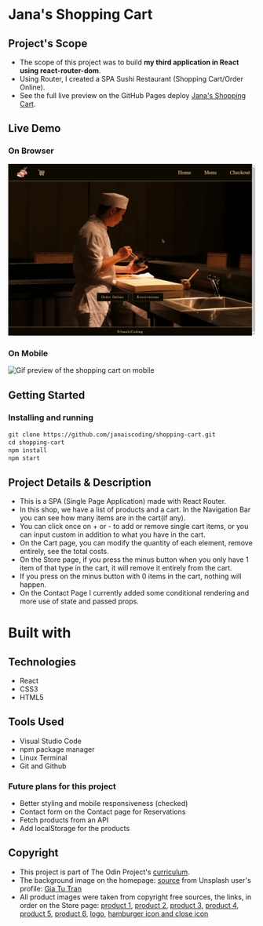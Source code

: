 # Jana's Shopping Cart

## Project's Scope

- The scope of this project was to build **my third application in React using react-router-dom**.
- Using Router, I created a SPA Sushi Restaurant (Shopping Cart/Order Online).
- See the full live preview on the GitHub Pages deploy [Jana's Shopping Cart](https://janaiscoding.github.io/shopping-cart/).

## Live Demo

### On Browser
![Gif preview of the shopping cart](src/assets/shopping-cart-v2-preview.gif)

### On Mobile
![Gif preview of the shopping cart on mobile](src/assets/shopping-cart-mobile-preview.gif)


## Getting Started

### Installing and running

```
git clone https://github.com/janaiscoding/shopping-cart.git
cd shopping-cart
npm install
npm start
```

## Project Details & Description

- This is a SPA (Single Page Application) made with React Router.
- In this shop, we have a list of products and a cart. In the Navigation Bar you can see how many items are in the cart(if any).
- You can click once on + or - to add or remove single cart items, or you can input custom in addition to what you have in the cart.
- On the Cart page, you can modify the quantity of each element, remove entirely, see the total costs.
- On the Store page, if you press the minus button when you only have 1 item of that type in the cart, it will remove it entirely from the cart.
- If you press on the minus button with 0 items in the cart, nothing will happen.
- On the Contact Page I currently added some conditional rendering and more use of state and passed props.

# Built with

## Technologies

- React
- CSS3
- HTML5

## Tools Used

- Visual Studio Code
- npm package manager
- Linux Terminal
- Git and Github

### Future plans for this project

- Better styling and mobile responsiveness (checked)
- Contact form on the Contact page for Reservations
- Fetch products from an API
- Add localStorage for the products

## Copyright

- This project is part of The Odin Project's [curriculum](https://www.theodinproject.com/lessons/node-path-javascript-shopping-cart).
- The background image on the homepage: [source](https://unsplash.com/photos/3EzCJozHHL0) from Unsplash user's profile: [Gia Tu Tran](https://unsplash.com/@danielgia)
- All product images were taken from copyright free sources, the links, in order on the Store page: [product 1](https://unsplash.com/photos/O2yNzXdqOu0), [product 2](https://unsplash.com/photos/InCMGusiAvA), [product 3](https://unsplash.com/photos/FBgCgJhPO2I), [product 4](https://unsplash.com/photos/-1GEAA8q3wk), [product 5](https://unsplash.com/photos/5KS7T3Gs3CA), [product 6](https://unsplash.com/photos/iy_MT2ifklc), [logo](https://www.flaticon.com/free-icon/sushi_2252076?related_id=2252075&origin=search), [hamburger icon and close icon](https://www.flaticon.com/)
